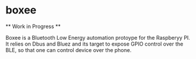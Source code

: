 # boxee
** Work in Progress **

Boxee is a Bluetooth Low Energy automation protoype for the Raspberyy PI. It relies on Dbus and Bluez and its target to expose GPIO control over the BLE, so that one can control device over the phone.